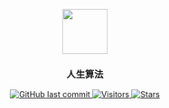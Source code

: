 <p align="center">
    <img width="80" src="https://gitee.com/szj2ys/Pictures/raw/master/logo/vegetables.png"/>
</p>

<h3 align="center">
    <p>人生算法</p>
</h3>

<p align="center">
    <a href="https://github.com/szj2ys/life_algorithms">
        <img src="https://img.shields.io/github/last-commit/szj2ys/life_algorithms?color=blue" alt="GitHub last commit"/>
    </a>
    <a href="https://github.com/szj2ys/life_algorithms">
        <img src="https://visitor-badge.glitch.me/badge?page_id=szj2ys.life_algorithms" alt="Visitors"/>
    </a>
    <a href="https://github.com/szj2ys/life_algorithms">
        <img src="https://img.shields.io/github/stars/szj2ys/life_algorithms?style=social" alt="Stars"/>
    </a>
</p>



